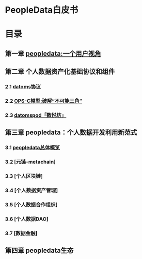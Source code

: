 # PeopleData白皮书

# 目录
## 第一章 [peopledata:一个用户视角](Charter-01.md)
## 第二章 个人数据资产化基础协议和组件
### 2.1 [datoms协议](Charter-02.md)
### 2.2 [OPS-C模型:破解“不可能三角”](Charter-03.md)
### 2.3 [datomspod「数悦坊」](Charter-04.md)
## 第三章 peopledata：个人数据开发利用新范式
### 3.1 [peopledata总体概览](CH-3-Overview.md)
### 3.2 [元链-metachain]
### 3.3 [个人区块链]
### 3.4 [个人数据资产管理]
### 3.5 [个人数据合作组织]
### 3.6 [个人数据DAO]
### 3.7 [数据金融]
## 第四章 peopledata生态




